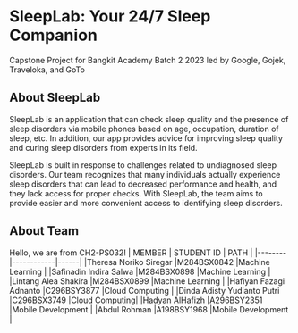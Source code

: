 # SleepLab: Your 24/7 Sleep Companion
Capstone Project for Bangkit Academy Batch 2 2023 led by Google, Gojek, Traveloka, and GoTo

## About SleepLab
SleepLab is an application that can check sleep quality and the presence of sleep disorders via mobile phones based on age, occupation, duration of sleep, etc. In addition, our app provides advice for improving sleep quality and curing sleep disorders from experts in its field.

SleepLab is built in response to challenges related to undiagnosed sleep disorders. Our team recognizes that many individuals actually experience sleep disorders that can lead to decreased performance and health, and they lack access for proper checks. With SleepLab, the team aims to provide easier and more convenient access to identifying sleep disorders.

## About Team
Hello, we are from CH2-PS032!
| MEMBER | STUDENT ID | PATH |
|--------|------------|------|
|Theresa Noriko Siregar |M284BSX0842 |Machine Learning |
|Safinadin Indira Salwa |M284BSX0898 |Machine Learning |
|Lintang Alea Shakira   |M284BSX0899 |Machine Learning |
|Hafiyan Fazagi Adnanto |C296BSY3877 |Cloud Computing |
|Dinda Adisty Yudianto Putri |C296BSX3749  |Cloud Computing|
|Hadyan AlHafizh |A296BSY2351  |Mobile Development |
|Abdul Rohman |A198BSY1968  |Mobile Development |
